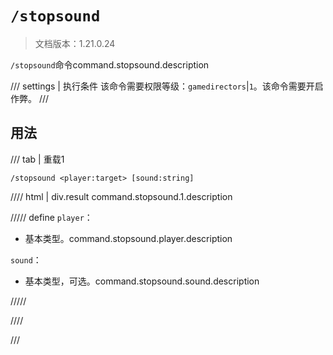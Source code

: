 # `/stopsound`

> 文档版本：1.21.0.24

`/stopsound`命令command.stopsound.description

/// settings | 执行条件
该命令需要权限等级：`gamedirectors`|`1`。该命令需要开启作弊。
///

## 用法

/// tab | 重载1
```mcfunction
/stopsound <player:target> [sound:string]
```

//// html | div.result
command.stopsound.1.description

///// define
`player`：<!-- md:samp target -->

- 基本类型。command.stopsound.player.description

`sound`：<!-- md:samp string -->

- 基本类型，可选。command.stopsound.sound.description


/////

////

///
